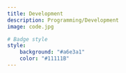 ```yaml
---
title: Development
description: Programming/Development
image: code.jpg

# Badge style
style:
    background: "#a6e3a1"
    color: "#11111B"
---
```

